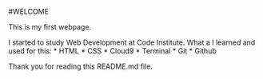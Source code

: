 #WELCOME

This is my first webpage.

I started to study Web Development at Code Institute.
What a I learned and used for this:
    * HTML
    * CSS
    * Cloud9
    * Terminal
    * Git
    * Github
    
Thank you for reading this README.md file.